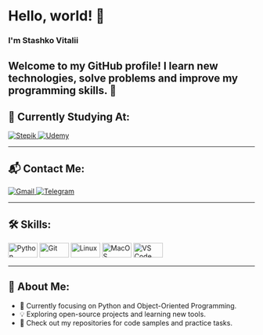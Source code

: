 # Hello, world! 👋  
### I'm **Stashko Vitalii**  
Welcome to my GitHub profile! I learn new technologies, solve problems and improve my programming skills. 🚀
---

## 🌱 Currently Studying At:
<div>
  <a href="http://stepik.org/users/973023244/profile" target="_blank">
    <img src="https://img.shields.io/badge/Stepik-D32F2F?style=for-the-badge&logo=stepik&logoColor=white" alt="Stepik" />
  </a>
  <a href="https://www.udemy.com/user/vitalii-3171/" target="_blank">
    <img src="https://img.shields.io/badge/Udemy-FF7043?style=for-the-badge&logo=udemy&logoColor=white" alt="Udemy" />
  </a>
</div>

---

## 📬 Contact Me:
<div>
  <a href="mailto:VitaliiStashko3008@gmail.com">
    <img src="https://img.shields.io/badge/Gmail-FF3D00?style=for-the-badge&logo=gmail&logoColor=white" alt="Gmail" />
  </a>
  <a href="https://t.me/Stashko_V" target="_blank">
    <img src="https://img.shields.io/badge/Telegram-0088CC?style=for-the-badge&logo=telegram&logoColor=white" alt="Telegram" />
  </a>
</div>

---

## 🛠 Skills:
<div align="left">
  <img src="https://img.shields.io/badge/Python-FFB300?style=for-the-badge&logo=python&logoColor=white" width="60" height="30" alt="Python" />
  <img src="https://img.shields.io/badge/Git-8B0000?style=for-the-badge&logo=git&logoColor=white" width="60" height="30" alt="Git" />
  <img src="https://img.shields.io/badge/Linux-4CAF50?style=for-the-badge&logo=linux&logoColor=white" width="60" height="30" alt="Linux" />
  <img src="https://img.shields.io/badge/MacOS-2196F3?style=for-the-badge&logo=apple&logoColor=white" width="60" height="30" alt="MacOS" />
  <img src="https://img.shields.io/badge/VS_Code-0D47A1?style=for-the-badge&logo=visual-studio-code&logoColor=white" width="60" height="30" alt="VS Code" />
</div>

---

## 📂 About Me:
- 🌱 Currently focusing on Python and Object-Oriented Programming.  
- 💡 Exploring open-source projects and learning new tools.  
- 🔗 Check out my repositories for code samples and practice tasks.  
